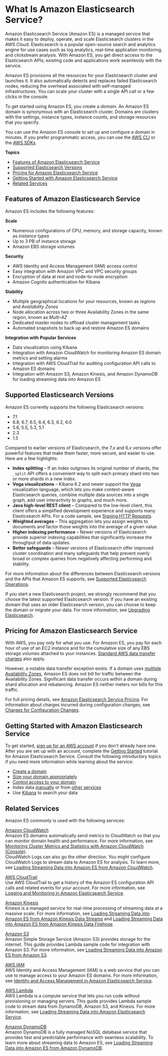 # What Is Amazon Elasticsearch Service?<a name="what-is-amazon-elasticsearch-service"></a>

Amazon Elasticsearch Service \(Amazon ES\) is a managed service that makes it easy to deploy, operate, and scale Elasticsearch clusters in the AWS Cloud\. Elasticsearch is a popular open\-source search and analytics engine for use cases such as log analytics, real\-time application monitoring, and clickstream analysis\. With Amazon ES, you get direct access to the Elasticsearch APIs; existing code and applications work seamlessly with the service\.

Amazon ES provisions all the resources for your Elasticsearch cluster and launches it\. It also automatically detects and replaces failed Elasticsearch nodes, reducing the overhead associated with self\-managed infrastructures\. You can scale your cluster with a single API call or a few clicks in the console\.

To get started using Amazon ES, you create a *domain*\. An Amazon ES domain is synonymous with an Elasticsearch cluster\. Domains are clusters with the settings, instance types, instance counts, and storage resources that you specify\.

You can use the Amazon ES console to set up and configure a domain in minutes\. If you prefer programmatic access, you can use the [AWS CLI](https://docs.aws.amazon.com/cli/latest/userguide/) or the [AWS SDKs](http://aws.amazon.com/code)\.

**Topics**
+ [Features of Amazon Elasticsearch Service](#what-is-aes-features)
+ [Supported Elasticsearch Versions](#aes-choosing-version)
+ [Pricing for Amazon Elasticsearch Service](#aes-pricing)
+ [Getting Started with Amazon Elasticsearch Service](#aes-get-started)
+ [Related Services](#aes-related-services)

## Features of Amazon Elasticsearch Service<a name="what-is-aes-features"></a>

Amazon ES includes the following features:

**Scale**
+ Numerous configurations of CPU, memory, and storage capacity, known as *instance types*
+ Up to 3 PB of instance storage
+ Amazon EBS storage volumes

**Security**
+ AWS Identity and Access Management \(IAM\) access control
+ Easy integration with Amazon VPC and VPC security groups
+ Encryption of data at rest and node\-to\-node encryption
+ Amazon Cognito authentication for Kibana

**Stability**
+ Multiple geographical locations for your resources, known as *regions* and *Availability Zones*
+ Node allocation across two or three Availability Zones in the same region, known as *Multi\-AZ*
+ Dedicated master nodes to offload cluster management tasks
+ Automated snapshots to back up and restore Amazon ES domains

**Integration with Popular Services**
+ Data visualization using Kibana
+ Integration with Amazon CloudWatch for monitoring Amazon ES domain metrics and setting alarms
+ Integration with AWS CloudTrail for auditing configuration API calls to Amazon ES domains
+ Integration with Amazon S3, Amazon Kinesis, and Amazon DynamoDB for loading streaming data into Amazon ES

## Supported Elasticsearch Versions<a name="aes-choosing-version"></a>

Amazon ES currently supports the following Elasticsearch versions:
+ 7\.1
+ 6\.8, 6\.7, 6\.5, 6\.4, 6\.3, 6\.2, 6\.0
+ 5\.6, 5\.5, 5\.3, 5\.1
+ 2\.3
+ 1\.5

Compared to earlier versions of Elasticsearch, the 7\.*x* and 6\.*x* versions offer powerful features that make them faster, more secure, and easier to use\. Here are a few highlights:
+ **Index splitting** – If an index outgrows its original number of shards, the `_split` API offers a convenient way to split each primary shard into two or more shards in a new index\.
+ **Vega visualizations** – Kibana 6\.2 and newer support the [Vega](https://vega.github.io/vega/) visualization language, which lets you make context\-aware Elasticsearch queries, combine multiple data sources into a single graph, add user interactivity to graphs, and much more\.
+ **Java high\-level REST client** – Compared to the low\-level client, this client offers a simplified development experience and supports many Elasticsearch APIs\. For a code sample, see [Signing HTTP Requests](es-request-signing.md#es-request-signing-java)\.
+ **Weighted averages** – This aggregation lets you assign weights to documents and factor those weights into the average of a given value\.
+ **Higher indexing performance** – Newer versions of Elasticsearch provide superior indexing capabilities that significantly increase the throughput of data updates\.
+ **Better safeguards** – Newer versions of Elasticsearch offer improved cluster coordination and many safeguards that help prevent overly broad or complex queries from negatively affecting performing and stability\.

For more information about the differences between Elasticsearch versions and the APIs that Amazon ES supports, see [Supported Elasticsearch Operations](aes-supported-es-operations.md)\.

If you start a new Elasticsearch project, we strongly recommend that you choose the latest supported Elasticsearch version\. If you have an existing domain that uses an older Elasticsearch version, you can choose to keep the domain or migrate your data\. For more information, see [Upgrading Elasticsearch](es-version-migration.md)\.

## Pricing for Amazon Elasticsearch Service<a name="aes-pricing"></a>

With AWS, you pay only for what you use\. For Amazon ES, you pay for each hour of use of an EC2 instance and for the cumulative size of any EBS storage volumes attached to your instances\. [Standard AWS data transfer charges](https://aws.amazon.com/ec2/pricing/) also apply\.

However, a notable data transfer exception exists\. If a domain uses [multiple Availability Zones](es-managedomains.md#es-managedomains-multiaz), Amazon ES does not bill for traffic between the Availability Zones\. Significant data transfer occurs within a domain during shard allocation and rebalancing\. Amazon ES neither meters nor bills for this traffic\.

For full pricing details, see [Amazon Elasticsearch Service Pricing](https://aws.amazon.com/elasticsearch-service/pricing/)\. For information about charges incurred during configuration changes, see [Charges for Configuration Changes](es-managedomains.md#es-managedomains-config-charges)\.

## Getting Started with Amazon Elasticsearch Service<a name="aes-get-started"></a>

To get started, [sign up for an AWS account](https://aws.amazon.com/) if you don't already have one\. After you are set up with an account, complete the [Getting Started](es-gsg.md) tutorial for Amazon Elasticsearch Service\. Consult the following introductory topics if you need more information while learning about the service:
+ [Create a domain](es-createupdatedomains.md)
+ [Size your domain appropriately](sizing-domains.md)
+ [Control access to your domain](es-ac.md)
+ Index data [manually](es-indexing.md) or from [other services](es-aws-integrations.md)
+ Use [Kibana](es-kibana.md#es-managedomains-kibana) to search your data

## Related Services<a name="aes-related-services"></a>

Amazon ES commonly is used with the following services:

[Amazon CloudWatch](http://aws.amazon.com/documentation/cloudwatch/)  
Amazon ES domains automatically send metrics to CloudWatch so that you can monitor domain health and performance\. For more information, see [Monitoring Cluster Metrics and Statistics with Amazon CloudWatch \(Console\)](es-managedomains.md#es-managedomains-cloudwatchmetrics)\.  
CloudWatch Logs can also go the other direction\. You might configure CloudWatch Logs to stream data to Amazon ES for analysis\. To learn more, see [Loading Streaming Data into Amazon ES from Amazon CloudWatch](es-aws-integrations.md#es-aws-integrations-cloudwatch-es)\.

[AWS CloudTrail](http://aws.amazon.com/documentation/cloudtrail/)  
Use AWS CloudTrail to get a history of the Amazon ES configuration API calls and related events for your account\. For more information, see [Logging and Monitoring in Amazon Elasticsearch Service](es-managedomains-cloudtrailauditing.md)\.

[Amazon Kinesis](http://aws.amazon.com/documentation/kinesis/)  
Kinesis is a managed service for real\-time processing of streaming data at a massive scale\. For more information, see [Loading Streaming Data into Amazon ES from Amazon Kinesis Data Streams](es-aws-integrations.md#es-aws-integrations-kinesis) and [Loading Streaming Data into Amazon ES from Amazon Kinesis Data Firehose](es-aws-integrations.md#es-aws-integrations-fh)\.

[Amazon S3](http://aws.amazon.com/documentation/s3/)  
Amazon Simple Storage Service \(Amazon S3\) provides storage for the internet\. This guide provides Lambda sample code for integration with Amazon S3\. For more information, see [Loading Streaming Data into Amazon ES from Amazon S3](es-aws-integrations.md#es-aws-integrations-s3-lambda-es)\.

[AWS IAM](http://aws.amazon.com/iam/)  
AWS Identity and Access Management \(IAM\) is a web service that you can use to manage access to your Amazon ES domains\. For more information, see [Identity and Access Management in Amazon Elasticsearch Service](es-ac.md)\.

[AWS Lambda](http://aws.amazon.com/documentation/lambda/)  
AWS Lambda is a compute service that lets you run code without provisioning or managing servers\. This guide provides Lambda sample code to stream data from DynamoDB, Amazon S3, and Kinesis\. For more information, see [Loading Streaming Data into Amazon Elasticsearch Service](es-aws-integrations.md)\.

[Amazon DynamoDB](http://aws.amazon.com/documentation/dynamodb/)  
Amazon DynamoDB is a fully managed NoSQL database service that provides fast and predictable performance with seamless scalability\. To learn more about streaming data to Amazon ES, see [Loading Streaming Data into Amazon ES from Amazon DynamoDB](es-aws-integrations.md#es-aws-integrations-dynamodb-es)\.